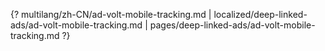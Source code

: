 {? multilang/zh-CN/ad-volt-mobile-tracking.md | localized/deep-linked-ads/ad-volt-mobile-tracking.md | pages/deep-linked-ads/ad-volt-mobile-tracking.md ?}
